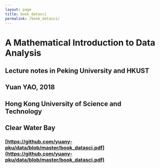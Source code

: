 ```yaml
---
layout: page
title: book_datasci
permalink: /book_datasci/
---
```


# A Mathematical Introduction to Data Analysis
## Lecture notes in Peking University and HKUST
## Yuan YAO, 2018
## Hong Kong University of Science and Technology
## Clear Water Bay

### [https://github.com/yuany-pku/data/blob/master/book_datasci.pdf](https://github.com/yuany-pku/data/blob/master/book_datasci.pdf)
